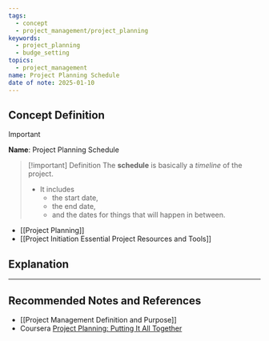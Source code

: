```yaml
---
tags:
  - concept
  - project_management/project_planning
keywords:
  - project_planning
  - budge_setting
topics:
  - project_management
name: Project Planning Schedule
date of note: 2025-01-10
---
```


## Concept Definition

>[!important]
>**Name**: Project Planning Schedule

>[!important] Definition
>The **schedule** is basically a *timeline* of the project. 
>- It includes 
>	- the start date, 
>	- the end date, 
>	- and the dates for things that will happen in between.

- [[Project Planning]]
- [[Project Initiation Essential Project Resources and Tools]]




## Explanation








-----------
##  Recommended Notes and References


- [[Project Management Definition and Purpose]]
- Coursera [Project Planning: Putting It All Together](https://www.coursera.org/learn/project-planning-google/home/welcome)